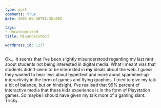 ```yaml
---
type: post
comments: true
date: 2001-06-30T01:35:00Z

tags:
- Uncategorized
title: Misunderstood

wordpress_id: 1237
---
```


Ok… it seems that I've been slightly misunderstood regarding my last rant about students not being interested in digital media. What I meant was that students didn't seem to be interested in **my** ideals about the web. I guess they wanted to hear less about hypertext and more about spammed-up interactivity in the form of games and flying graphics. I tried to give my talk a bit of balance, but on hindsight, I've realised that 99% percent of interactive media that these kids experience is in the form of Playstation games. So maybe I should have given my talk more of a gaming slant. Tricky.
